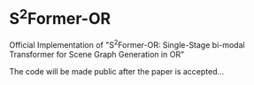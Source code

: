 # S<sup>2</sup>Former-OR

Official Implementation of "S<sup>2</sup>Former-OR: Single-Stage bi-modal Transformer for Scene Graph Generation in OR"

The code will be made public after the paper is accepted...
